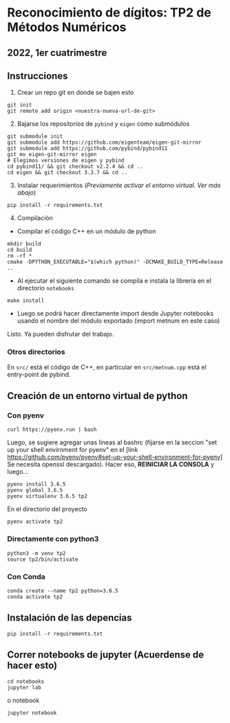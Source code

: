 # Reconocimiento de dígitos: TP2 de Métodos Numéricos
## 2022, 1er cuatrimestre


## Instrucciones


1. Crear un repo git en donde se bajen esto

```
git init
git remote add origin <nuestra-nueva-url-de-git>
```

2. Bajarse los repositorios de `pybind` y `eigen` como submódulos

```
git submodule init
git submodule add https://github.com/eigenteam/eigen-git-mirror
git submodule add https://github.com/pybind/pybind11
git mv eigen-git-mirror eigen
# Elegimos versiones de eigen y pybind
cd pybind11/ && git checkout v2.2.4 && cd ..
cd eigen && git checkout 3.3.7 && cd ..
```

3. Instalar requerimientos (*Previamente activar el entorno virtual. Ver  más abajo*)

```
pip install -r requirements.txt
```

4. Compilación

- Compilar el código C++ en un módulo de python
```
mkdir build
cd build
rm -rf *
cmake -DPYTHON_EXECUTABLE="$(which python)" -DCMAKE_BUILD_TYPE=Release ..
```
- Al ejecutar el siguiente comando se compila e instala la librería en el directorio `notebooks`
```
make install
```

- Luego se podrá hacer directamente import desde Jupyter notebooks usando el nombre del módulo exportado (import metnum en este caso)


Listo. Ya pueden disfrutar del trabajo.

### Otros directorios

En `src/` está el código de C++, en particular en `src/metnum.cpp` está el entry-point de pybind.


## Creación de un entorno virtual de python

### Con pyenv

```
curl https://pyenv.run | bash
```

Luego, se sugiere agregar unas líneas al bashrc (fijarse en la seccion "set up your shell envirnment for pyenv" en el [link https://github.com/pyenv/pyenv#set-up-your-shell-environment-for-pyenv] Se necesita openssl descargado). Hacer eso, **REINICIAR LA CONSOLA** y luego...

```
pyenv install 3.6.5
pyenv global 3.6.5
pyenv virtualenv 3.6.5 tp2
```

En el directorio del proyecto

```
pyenv activate tp2
```

### Directamente con python3
```
python3 -m venv tp2
source tp2/bin/activate
```

### Con Conda
```
conda create --name tp2 python=3.6.5
conda activate tp2
```

## Instalación de las depencias
```
pip install -r requirements.txt
```

## Correr notebooks de jupyter  (Acuerdense de hacer esto)

```
cd notebooks
jupyter lab
```
o  notebook
```
jupyter notebook
```


